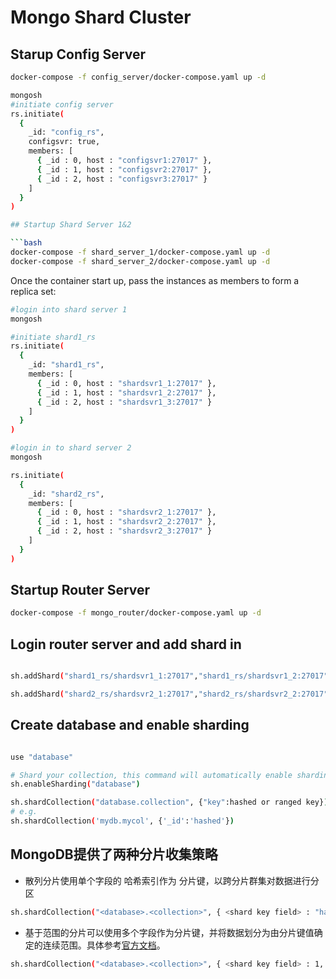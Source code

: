# Mongo Shard Cluster

## Starup Config Server

```bash
docker-compose -f config_server/docker-compose.yaml up -d
```

```bash
mongosh
#initiate config server
rs.initiate(
  {
    _id: "config_rs",
    configsvr: true,
    members: [
      { _id : 0, host : "configsvr1:27017" },
      { _id : 1, host : "configsvr2:27017" },
      { _id : 2, host : "configsvr3:27017" }
    ]
  }
)

## Startup Shard Server 1&2

```bash
docker-compose -f shard_server_1/docker-compose.yaml up -d 
docker-compose -f shard_server_2/docker-compose.yaml up -d
```

Once the container start up,  pass the instances as members to form a replica set:

```bash
#login into shard server 1
mongosh

#initiate shard1_rs
rs.initiate(
  {
    _id: "shard1_rs",
    members: [
      { _id : 0, host : "shardsvr1_1:27017" },
      { _id : 1, host : "shardsvr1_2:27017" },
      { _id : 2, host : "shardsvr1_3:27017" }
    ]
  }
)

```

```bash
#login in to shard server 2
mongosh

rs.initiate(
  {
    _id: "shard2_rs",
    members: [
      { _id : 0, host : "shardsvr2_1:27017" },
      { _id : 1, host : "shardsvr2_2:27017" },
      { _id : 2, host : "shardsvr2_3:27017" }
    ]
  }
)
```

## Startup Router Server

```bash
docker-compose -f mongo_router/docker-compose.yaml up -d
```

## Login router server and add shard in

```bash

sh.addShard("shard1_rs/shardsvr1_1:27017","shard1_rs/shardsvr1_2:27017","shard1_rs/shardsvr1_3:27017")

sh.addShard("shard2_rs/shardsvr2_1:27017","shard2_rs/shardsvr2_2:27017","shard2_rs/shardsvr2_3:27017")
```

## Create database and enable sharding

```bash

use "database"

# Shard your collection, this command will automatically enable sharding if your using versions Mongo 6.0 or later.
sh.enableSharding("database")

sh.shardCollection("database.collection", {"key":hashed or ranged key})
# e.g.
sh.shardCollection('mydb.mycol', {'_id':'hashed'})
```

## MongoDB提供了两种分片收集策略

* 散列分片使用单个字段的 哈希索引作为 分片键，以跨分片群集对数据进行分区

```bash
sh.shardCollection("<database>.<collection>", { <shard key field> : "hashed" } )
```

* 基于范围的分片可以使用多个字段作为分片键，并将数据划分为由分片键值确定的连续范围。具体参考[官方文档](https://mongodb.net.cn/manual/core/ranged-sharding/#sharding-ranged)。

```bash
sh.shardCollection("<database>.<collection>", { <shard key field> : 1, ... } )
```